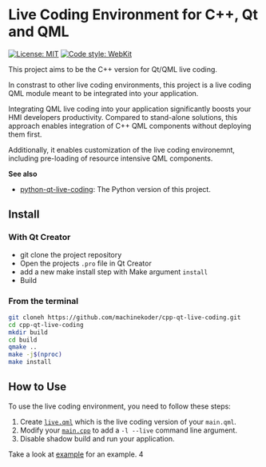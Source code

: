 # Live Coding Environment for C++, Qt and QML
[![License: MIT](https://img.shields.io/badge/License-MIT-yellow.svg)](https://github.com/machinekoder/cpp-qt-live-coding/blob/master/LICENSE)
[![Code style: WebKit](https://img.shields.io/badge/code%20style-WebKit-blue.svg)](https://webkit.org/code-style-guidelines/)

This project aims to be the C++ version for Qt/QML live coding.

In constrast to other live coding environments, this project is a live coding QML module meant to be integrated into your application.

Integrating QML live coding into your application significantly boosts your HMI developers productivity. Compared to stand-alone solutions, this approach enables integration of C++ QML components without deploying them first.

Additionally, it enables customization of the live coding environemnt, including pre-loading of resource intensive QML components.

**See also**

* [python-qt-live-coding](https://github.com/machinekoder/python-qt-live-coding): The Python version of this project.

## Install

### With Qt Creator

* git clone the project repository
* Open the projects `.pro` file in Qt Creator
* add a new make install step with Make argument `install`
* Build

### From the terminal

```bash
git cloneh https://github.com/machinekoder/cpp-qt-live-coding.git
cd cpp-qt-live-coding
mkdir build
cd build
qmake ..
make -j$(nproc)
make install
```

## How to Use

To use the live coding environment, you need to follow these steps:

1. Create [`live.qml`](./example/live.qml) which is the live coding version of your `main.qml`.
2. Modify your [`main.cpp`](./example/main.cpp) to add a `-l --live` command line argument.
3. Disable shadow build and run your application.

Take a look at [example](./example) for an example.
4
